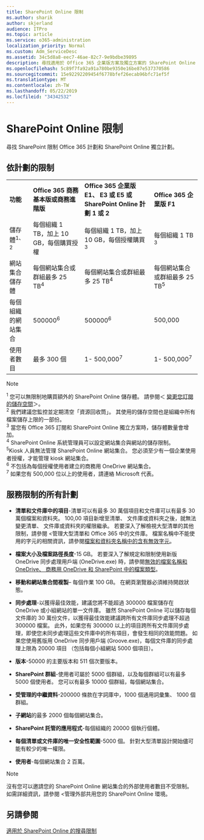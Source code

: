 ```yaml
---
title: SharePoint Online 限制
ms.author: sharik
author: skjerland
audience: ITPro
ms.topic: article
ms.service: o365-administration
localization_priority: Normal
ms.custom: Adm_ServiceDesc
ms.assetid: 34c5d8a8-eec7-46ae-82c7-9e9bdbe39895
description: 尋找適用於 Office 365 企業版方案及獨立方案的 SharePoint Online 限制。
ms.openlocfilehash: 5c89f7fa92a91a780be9350e16be87e537370586
ms.sourcegitcommit: 15e92292209454f6778bfef26ecab96bfc71ef5f
ms.translationtype: MT
ms.contentlocale: zh-TW
ms.lasthandoff: 05/22/2019
ms.locfileid: "34342532"
---
```

# <a name="sharepoint-online-limits"></a>SharePoint Online 限制

尋找 SharePoint 限制 Office 365 計劃和 SharePoint Online 獨立計劃。
  
## <a name="limits-by-plan"></a>依計劃的限制

|||||
|:-----|:-----|:-----|:-----|
|**功能** <br/> |**Office 365 商務基本版或商務進階版** <br/> |**Office 365 企業版 E1、 E3 或 E5 或 SharePoint Online 計劃 1 或 2** <br/> | **Office 365 企業版 F1** <br/> |
|儲存體<sup>1、2</sup> <br/> |每個組織 1 TB，加上 10 GB，每個購買授權  <br/> |每個組織 1 TB，加上 10 GB，每個授權購買<sup>3</sup> <br/> |每個組織 1 TB <sup>3</sup> <br/> |
|網站集合儲存體  <br/> |每個網站集合或群組最多 25 TB<sup>4</sup> <br/> |每個網站集合或群組最多 25 TB<sup>4</sup> <br/> |每個網站集合或群組最多 25 TB<sup>5</sup> <br/> |
|每個組織的網站集合  <br/> |500000<sup>6</sup> <br/> |500000<sup>6</sup> <br/> |500,000<br/> |
|使用者數目  <br/> |最多 300 個  <br/> |1- 500,000<sup>7</sup> <br/> |1- 500,000<sup>7</sup> <br/> |
   
> [!NOTE]
> <sup>1</sup> 您可以無限制地購買額外的 SharePoint Online 儲存體。 請參閱＜ [變更您訂閱的儲存空間](https://support.office.com/article/96EA3533-DE64-4B01-839A-C560875A662C)＞。 
<br/><sup>2</sup> 我們建議您監控並定期清空「資源回收筒」。 其使用的儲存空間也是組織中所有檔案儲存上限的一部份。 
<br/> <sup>3</sup> 當您有 Office 365 訂閱和 SharePoint Online 獨立方案時，儲存體數量會增加。 
<br/><sup>4</sup> SharePoint Online 系統管理員可以設定網站集合與網站的儲存限制。
<br/> <sup>5</sup>Kiosk 人員無法管理 SharePoint Online 網站集合。 您必須至少有一個企業使用者授權，才能管理 kiosk 網站集合。 
<br/> <sup>6</sup> 不包括為每個授權使用者建立的商務用 OneDrive 網站集合。 
<br/><sup>7</sup> 如果您有 500,000 位以上的使用者，請連絡 Microsoft 代表。 
  

  
## <a name="service-limits-for-all-plans"></a>服務限制的所有計劃

- **清單和文件庫中的項目**-清單可以有最多 30 萬個項目和文件庫可以有最多 30 萬個檔案和資料夾。 100,00 項目新增至清單、 文件庫或資料夾之後，就無法變更清單、 文件庫或資料夾的權限繼承。 若要深入了解檢視大型清單的其他限制，請參閱 <<c0>管理大型清單和 Office 365 中的文件庫。 檔案名稱中不能使用的字元的相關資訊，請參閱[檔案和資料夾名稱中的含有無效字元](https://support.office.com/article/64883a5d-228e-48f5-b3d2-eb39e07630fa)。

- **檔案大小及檔案路徑長度**-15 GB。 若要深入了解規定和限制使用新版 OneDrive 同步處理用戶端 (OneDrive.exe) 時，請參閱[無效的檔案名稱和 OneDrive、 商務用 OneDrive 和 SharePoint 中的檔案類型](https://support.office.com/article/64883a5d-228e-48f5-b3d2-eb39e07630fa)。

- **移動和網站集合間複製**– 每個作業 100 GB。 在網頁瀏覽器必須維持開啟狀態。

- **同步處理**-以獲得最佳效能，建議您將不能超過 300000 檔案儲存在 OneDrive 或小組網站的單一文件庫。 雖然 SharePoint Online 可以儲存每個文件庫的 30 萬份文件，以獲得最佳效能建議跨所有文件庫同步處理不超過 300000 檔案。 此外，如果您有 300000 以上的項目跨所有文件庫同步處理，即使您未同步處理這些文件庫中的所有項目，會發生相同的效能問題。 如果您使用舊版用 OneDrive 同步用戶端 (Groove.exe)，每個文件庫的同步處理上限為 20000 項目 （包括每個小組網站 5000 個項目）。

- **版本**-50000 的主要版本和 511 個次要版本。

- **SharePoint 群組**-使用者可屬於 5000 個群組，以及每個群組可以有最多 5000 個使用者。 您可以有最多 10000 個群組，每個網站集合。

- **受管理的中繼資料**-200000 條款在字詞庫中，1000 個通用詞彙集、 1000 個群組。

- **子網站**的最多 2000 個每個網站集合。

- **SharePoint 託管的應用程式**-每個組織的 20000 個執行個體。

- **每個清單或文件庫的唯一安全性範圍**-5000 個。 針對大型清單設計開始儘可能有較少的唯一權限。

- **使用者**-每個網站集合 2 百萬。

> [!NOTE]
> 沒有您可以邀請您的 SharePoint Online 網站集合的外部使用者數目不受限制。 如需詳細資訊，請參閱 <<c0>管理外部共用您的 SharePoint Online 環境。

## <a name="see-also"></a>另請參閱

[適用於 SharePoint Online 的搜尋限制](/sharepoint/search-limits)
